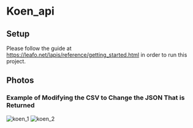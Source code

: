 # Koen_api

## Setup
Please follow the guide at https://leafo.net/lapis/reference/getting_started.html in order to run this project. 

## Photos

### Example of Modifying the CSV to Change the JSON That is Returned
![koen_1](https://github.com/user-attachments/assets/dec913f8-1599-4a1e-9a6b-489005d4557f)
![koen_2](https://github.com/user-attachments/assets/d3ac5671-937a-42ce-b3b0-5ef55ae519f5)
